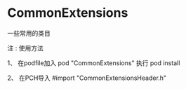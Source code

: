 # CommonExtensions
一些常用的类目

注 : 使用方法

1、 在podfile加入 pod "CommonExtensions" 执行 pod install

2、 在PCH导入 #import "CommonExtensionsHeader.h"
